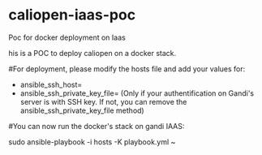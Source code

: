 # caliopen-iaas-poc
Poc for docker deployment on Iaas 

his is a POC to deploy caliopen on a docker stack.

#For deployment, please modify the hosts file and add your values for:

- ansible_ssh_host=
- ansible_ssh_private_key_file= (Only if your authentification on Gandi's server is with SSH key. If not, you can remove the ansible_ssh_private_key_file method)


#You can now run the docker's stack on gandi IAAS:

sudo ansible-playbook -i hosts -K playbook.yml
~                                              
